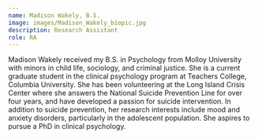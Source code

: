 ```yaml
---
name: Madison Wakely, B.S.
image: images/Madison_Wakely_biopic.jpg
description: Research Assistant
role: RA
---
```


Madison Wakely received my B.S. in Psychology from Molloy University with minors in child life, sociology, and criminal justice. She is a current graduate student in the clinical psychology program at Teachers College, Columbia University. She has been volunteering at the Long Island Crisis Center where she answers the National Suicide Prevention Line for over four years, and have developed a passion for suicide intervention. In addition to suicide prevention, her research interests include mood and anxiety disorders, particularly in the adolescent population. She aspires to pursue a PhD in clinical psychology.